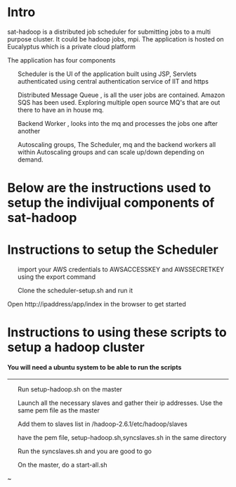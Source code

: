 <h1> Intro </h1>

<p> sat-hadoop is a distributed job scheduler for submitting jobs to a multi purpose cluster. It could be hadoop jobs, mpi. The application is hosted on Eucalyptus which is a private cloud platform </p> 
<p> The application has four components </p>

<ol> 
Scheduler is the UI of the application built using JSP, Servlets authenticated using central authentication service of IIT and https
</ol>

<ol>
Distributed Message Queue , is all the user jobs are contained. Amazon SQS has been used. Exploring multiple open source MQ's that are out there to have an in house mq.
</ol>

<ol>
Backend Worker , looks into the mq and processes the jobs one after another
</ol>

<ol>
Autoscaling groups, The Scheduler, mq and the backend workers all within Autoscaling groups and can scale up/down depending on demand.
</ol>

<h1> Below are the instructions used to setup the indivijual components of sat-hadoop </h1>


<h1>Instructions to setup the Scheduler</h1>
<ol>
import your AWS credentials to AWSACCESSKEY and AWSSECRETKEY using the export command
</ol>
<ol>
Clone the scheduler-setup.sh and run it
</ol>
Open http://ipaddress/app/index in the browser to get started
</ol>



<h1> Instructions to using these scripts to setup a hadoop cluster </h1>
<h4> You will need a ubuntu system to be able to run the scripts </h4>
<hr>
<ol>
Run setup-hadoop.sh on the master
</ol>
<ol>
Launch all the necessary slaves and gather their ip addresses. Use the same pem file as the master
</ol>
<ol>
Add them to slaves list in /hadoop-2.6.1/etc/hadoop/slaves
</ol>
<ol>
have the pem file, setup-hadoop.sh,syncslaves.sh in the same directory
</ol>
<ol>
Run the syncslaves.sh and you are good to go
</ol>
<ol>
On the master, do a start-all.sh
</ol>
~                 
